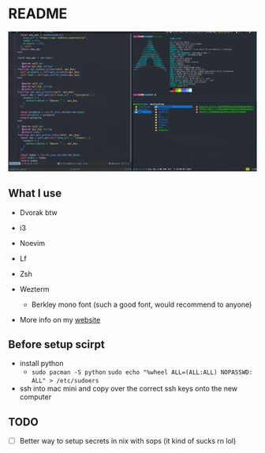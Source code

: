 # README
![Coding and stuff](./media/workflow-3.png)
## What I use
* Dvorak btw
* i3
* Noevim
* Lf
* Zsh
* Wezterm
    * Berkley mono font (such a good font, would recommend to anyone)

* More info on my [website](https://skykosiner.com/tools)

## Before setup scirpt
* install python
    * `sudo pacman -S python`
`sudo echo "%wheel ALL=(ALL:ALL) NOPASSWD: ALL" > /etc/sudoers`
* ssh into mac mini and copy over the correct ssh keys onto the new computer
## TODO
- [ ] Better way to setup secrets in nix with sops (it kind of sucks rn lol)
